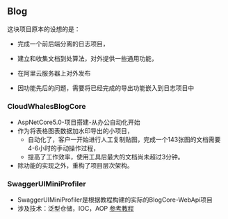 ## Blog
  这块项目原本的设想的是：
  
  * 完成一个前后端分离的日志项目，
  * 建立和收集文档到处算法，对外提供一些通用功能，
  * 在阿里云服务器上对外发布
  
  * 因功能先后的问题，需要将已经完成的导出功能嵌入到日志项目中

### CloudWhalesBlogCore
  * AspNetCore5.0-项目搭建-从办公自动化开始
  * 作为将表格图表数据加水印导出的小项目，
    * 自动化了，客户一开始进行人工复制贴图，完成一个143张图的文档需要4-6小时的手动操作过程，
    * 提高了工作效率，使用工具后最大的文档尚未超过3分钟。
  * 除功能的实现之外，重构了项目层次架构。

### SwaggerUIMiniProfiler
  * SwaggerUIMiniProfiler是根据教程构建的实际的BlogCore-WebApi项目
  * 涉及技术：泛型仓储，IOC，AOP [参考教程](https://www.cnblogs.com/laozhang-is-phi/p/9495618.html#autoid-1-0-0 "blog")
  

